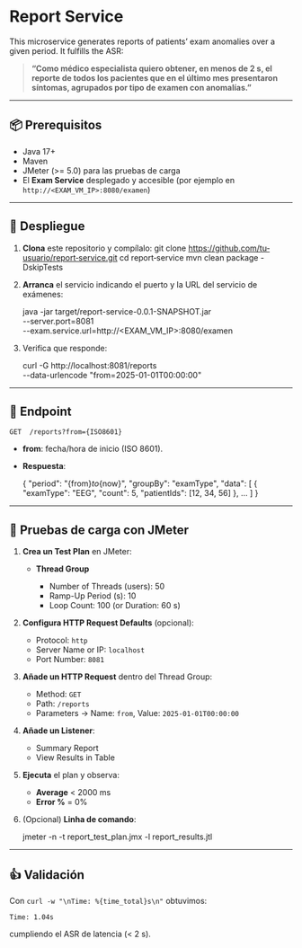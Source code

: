# Report Service

This microservice generates reports of patients’ exam anomalies over a given period. It fulfills the ASR:

> **“Como médico especialista quiero obtener, en menos de 2 s, el reporte de todos los pacientes que en el último mes presentaron síntomas, agrupados por tipo de examen con anomalías.”**

---

## 📦 Prerequisitos

- Java 17+
- Maven
- JMeter (>= 5.0) para las pruebas de carga
- El **Exam Service** desplegado y accesible (por ejemplo en `http://<EXAM_VM_IP>:8080/examen`)

---

## 🚀 Despliegue

1. **Clona** este repositorio y compílalo:
   git clone https://github.com/tu‐usuario/report‐service.git
   cd report‐service
   mvn clean package -DskipTests

2. **Arranca** el servicio indicando el puerto y la URL del servicio de exámenes:

   java -jar target/report-service-0.0.1-SNAPSHOT.jar \
     --server.port=8081 \
     --exam.service.url=http://<EXAM_VM_IP>:8080/examen
   
3. Verifica que responde:

   curl -G http://localhost:8081/reports \
        --data-urlencode "from=2025-01-01T00:00:00"
   

---

## 🎯 Endpoint

`GET  /reports?from={ISO8601}`

* **from**: fecha/hora de inicio (ISO 8601).
* **Respuesta**:

 
  {
    "period": "{from}_to_{now}",
    "groupBy": "examType",
    "data": [
      {
        "examType": "EEG",
        "count": 5,
        "patientIds": [12, 34, 56]
      },
      …
    ]
  }

---

## 🧪 Pruebas de carga con JMeter

1. **Crea un Test Plan** en JMeter:

   * **Thread Group**

     * Number of Threads (users): 50
     * Ramp-Up Period (s): 10
     * Loop Count: 100 (or Duration: 60 s)
2. **Configura HTTP Request Defaults** (opcional):

   * Protocol: `http`
   * Server Name or IP: `localhost`
   * Port Number: `8081`
3. **Añade un HTTP Request** dentro del Thread Group:

   * Method: `GET`
   * Path: `/reports`
   * Parameters → Name: `from`, Value: `2025-01-01T00:00:00`
4. **Añade un Listener**:

   * Summary Report
   * View Results in Table
5. **Ejecuta** el plan y observa:

   * **Average** < 2000 ms
   * **Error %** = 0%
6. (Opcional) **Linha de comando**:

   jmeter -n -t report_test_plan.jmx -l report_results.jtl

---

## 👍 Validación

Con `curl -w "\nTime: %{time_total}s\n"` obtuvimos:

```
Time: 1.04s
```

cumpliendo el ASR de latencia (< 2 s).
